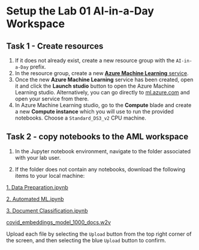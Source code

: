 # Setup the Lab 01 AI-in-a-Day Workspace

## Task 1 - Create resources

1. If it does not already exist, create a new resource group with the `AI-in-a-Day` prefix.
2. In the resource group, create a new [**Azure Machine Learning** service](https://azure.microsoft.com/en-us/services/machine-learning/).
3. Once the new **Azure Machine Learning** service has been created, open it and click the **Launch studio** button to open the Azure Machine Learning studio. Alternatively, you can go directly to [ml.azure.com](https://ml.azure.com) and open your service from there.
4. In Azure Machine Learning studio, go to the **Compute** blade and create a new **Compute instance** which you will use to run the provided notebooks. Choose a `Standard_DS3_v2` CPU machine.

## Task 2 - copy notebooks to the AML workspace

1. In the Jupyter notebook environment, navigate to the folder associated with your lab user.

2. If the folder does not contain any notebooks, download the following items to your local machine:

[1. Data Preparation.ipynb](https://solliancepublicdata.blob.core.windows.net/ai-in-a-day/lab-01/1.%20Data%20Preparation.ipynb)

[2. Automated ML.ipynb](https://solliancepublicdata.blob.core.windows.net/ai-in-a-day/lab-01/2.%20Automated%20ML.ipynb)

[3. Document Classification.ipynb](https://solliancepublicdata.blob.core.windows.net/ai-in-a-day/lab-01/3.%20Document%20Classification.ipynb)

[covid_embeddings_model_1000_docs.w2v](https://solliancepublicdata.blob.core.windows.net/ai-in-a-day/lab-01/covid_embeddings_model_1000_docs.w2v)

Upload each file by selecting the `Upload` button from the top right corner of the screen, and then selecting the blue `Upload` button to confirm. 
